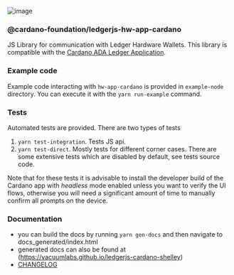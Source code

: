 ![image](https://user-images.githubusercontent.com/837681/53001830-d7c8a600-342b-11e9-9038-e745cc91e543.png)

### @cardano-foundation/ledgerjs-hw-app-cardano

JS Library for communication with Ledger Hardware Wallets.
This library is compatible with the [Cardano ADA Ledger Application](https://github.com/cardano-foundation/ledger-app-cardano).

### Example code

Example code interacting with `hw-app-cardano` is provided in `example-node` directory.
You can execute it with the `yarn run-example` command.

### Tests

Automated tests are provided. There are two types of tests

1. `yarn test-integration`. Tests JS api.
2. `yarn test-direct`. Mostly tests for different corner cases. There are some extensive tests which are disabled by default, see tests source code.

Note that for these tests it is advisable to install the developer build of the Cardano app with _headless_ mode enabled unless you want to verify the UI flows, otherwise you will need a significant amount of time to manually confirm all prompts on the device.

### Documentation

- you can build the docs by running `yarn gen-docs` and then navigate to docs_generated/index.html
- generated docs can also be found at (https://vacuumlabs.github.io/ledgerjs-cardano-shelley)
- [CHANGELOG](CHANGELOG.md)
